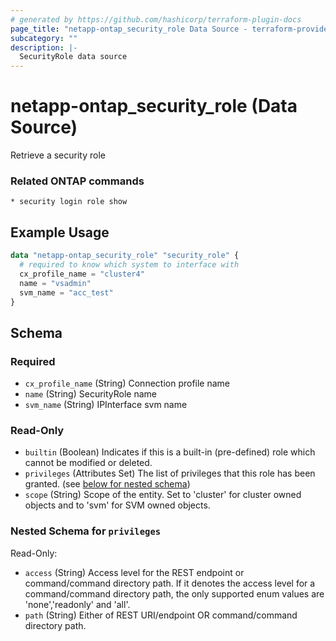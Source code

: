 ```yaml
---
# generated by https://github.com/hashicorp/terraform-plugin-docs
page_title: "netapp-ontap_security_role Data Source - terraform-provider-netapp-ontap"
subcategory: ""
description: |-
  SecurityRole data source
---
```


# netapp-ontap_security_role (Data Source)

Retrieve a security role

### Related ONTAP commands
```commandline
* security login role show
```

## Example Usage

```terraform
data "netapp-ontap_security_role" "security_role" {
  # required to know which system to interface with
  cx_profile_name = "cluster4"
  name = "vsadmin"
  svm_name = "acc_test"
}
```

<!-- schema generated by tfplugindocs -->
## Schema

### Required

- `cx_profile_name` (String) Connection profile name
- `name` (String) SecurityRole name
- `svm_name` (String) IPInterface svm name

### Read-Only

- `builtin` (Boolean) Indicates if this is a built-in (pre-defined) role which cannot be modified or deleted.
- `privileges` (Attributes Set) The list of privileges that this role has been granted. (see [below for nested schema](#nestedatt--privileges))
- `scope` (String) Scope of the entity. Set to 'cluster' for cluster owned objects and to 'svm' for SVM owned objects.

<a id="nestedatt--privileges"></a>
### Nested Schema for `privileges`

Read-Only:

- `access` (String) Access level for the REST endpoint or command/command directory path. If it denotes the access level for a command/command directory path, the only supported enum values are 'none','readonly' and 'all'.
- `path` (String) Either of REST URI/endpoint OR command/command directory path.
